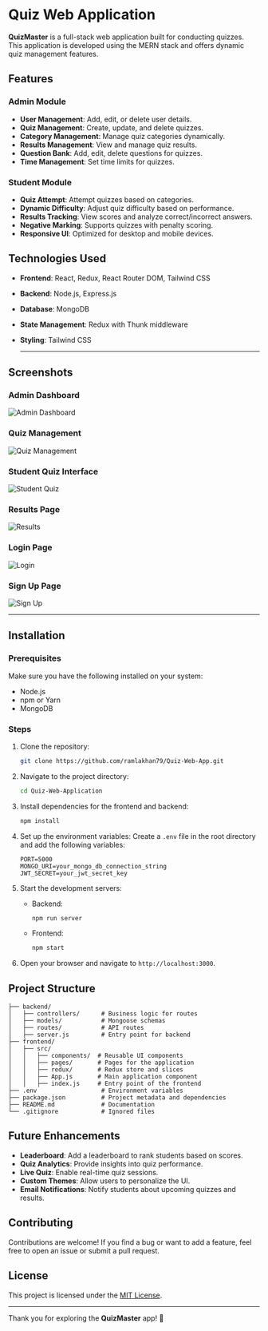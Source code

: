 # Quiz Web Application

**QuizMaster** is a full-stack web application built for conducting quizzes. This application is developed using the MERN stack and offers dynamic quiz management features.

## Features

### Admin Module
- **User Management**: Add, edit, or delete user details.
- **Quiz Management**: Create, update, and delete quizzes.
- **Category Management**: Manage quiz categories dynamically.
- **Results Management**: View and manage quiz results.
- **Question Bank**: Add, edit, delete questions for quizzes.
- **Time Management**: Set time limits for quizzes.

### Student Module
- **Quiz Attempt**: Attempt quizzes based on categories.
- **Dynamic Difficulty**: Adjust quiz difficulty based on performance.
- **Results Tracking**: View scores and analyze correct/incorrect answers.
- **Negative Marking**: Supports quizzes with penalty scoring.
- **Responsive UI**: Optimized for desktop and mobile devices.

## Technologies Used

- **Frontend**: React, Redux, React Router DOM, Tailwind CSS
- **Backend**: Node.js, Express.js
- **Database**: MongoDB
- **State Management**: Redux with Thunk middleware
- **Styling**: Tailwind CSS

  ---

## Screenshots

### Admin Dashboard
![Admin Dashboard](https://placeholder.com/admin-dashboard)

### Quiz Management
![Quiz Management](https://placeholder.com/quiz-management)

### Student Quiz Interface
![Student Quiz](https://placeholder.com/student-quiz)

### Results Page
![Results](https://placeholder.com/results)

### Login Page
![Login](https://placeholder.com/login)

### Sign Up Page
![Sign Up](https://placeholder.com/sign-up)

---

## Installation

### Prerequisites
Make sure you have the following installed on your system:
- Node.js
- npm or Yarn
- MongoDB

### Steps

1. Clone the repository:
   ```bash
   git clone https://github.com/ramlakhan79/Quiz-Web-App.git
   ```

2. Navigate to the project directory:
   ```bash
   cd Quiz-Web-Application
   ```

3. Install dependencies for the frontend and backend:
   ```bash
   npm install
   ```

4. Set up the environment variables:
   Create a `.env` file in the root directory and add the following variables:
   ```env
   PORT=5000
   MONGO_URI=your_mongo_db_connection_string
   JWT_SECRET=your_jwt_secret_key
   ```

5. Start the development servers:
   - Backend:
     ```bash
     npm run server
     ```
   - Frontend:
     ```bash
     npm start
     ```

6. Open your browser and navigate to `http://localhost:3000`.

## Project Structure

```plaintext
├── backend/
│   ├── controllers/      # Business logic for routes
│   ├── models/           # Mongoose schemas
│   ├── routes/           # API routes
│   ├── server.js         # Entry point for backend
├── frontend/
│   ├── src/
│   │   ├── components/  # Reusable UI components
│   │   ├── pages/       # Pages for the application
│   │   ├── redux/       # Redux store and slices
│   │   ├── App.js       # Main application component
│   │   ├── index.js     # Entry point of the frontend
├── .env                  # Environment variables
├── package.json          # Project metadata and dependencies
├── README.md             # Documentation
└── .gitignore            # Ignored files
```

## Future Enhancements

- **Leaderboard**: Add a leaderboard to rank students based on scores.
- **Quiz Analytics**: Provide insights into quiz performance.
- **Live Quiz**: Enable real-time quiz sessions.
- **Custom Themes**: Allow users to personalize the UI.
- **Email Notifications**: Notify students about upcoming quizzes and results.

## Contributing

Contributions are welcome! If you find a bug or want to add a feature, feel free to open an issue or submit a pull request.

## License

This project is licensed under the [MIT License](LICENSE).

---

Thank you for exploring the **QuizMaster** app! 🚀
